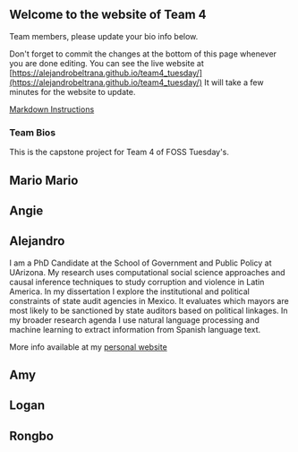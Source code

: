 ## Welcome to the website of Team 4

Team members, please update your bio info below. 

Don't forget to commit the changes at the bottom of this page whenever you are done editing.
You can see the live website at [https://alejandrobeltrana.github.io/team4_tuesday/](https://alejandrobeltrana.github.io/team4_tuesday/)
It will take a few minutes for the website to update. 

[Markdown Instructions](https://www.markdownguide.org/basic-syntax/)

### Team Bios
This is the capstone project for Team 4 of FOSS Tuesday's. 

## Mario Mario 

## Angie

## Alejandro

I am a PhD Candidate at the School of Government and Public Policy at UArizona. My research uses computational social science approaches and causal inference techniques to study corruption and violence in Latin America. In my dissertation I explore the institutional and political constraints of state audit agencies in Mexico. It evaluates which mayors are most likely to be sanctioned by state auditors based on political linkages. In my broader research agenda I use natural language processing and machine learning to extract information from Spanish language text.

More info available at my [personal website](https://www.beltranalejandro.com/)

## Amy

## Logan 

## Rongbo
